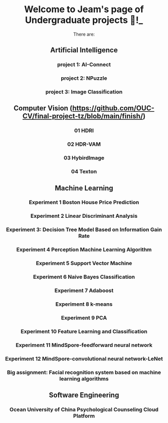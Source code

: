 <header>

<!--
  <<< Author notes: Course header >>>
  Include a 1280×640 image, course title in sentence case, and a concise description in emphasis.
  In your repository settings: enable template repository, add your 1280×640 social image, auto delete head branches.
  Add your open source license, GitHub uses MIT license.
-->

# Welcome to Jeam's  page of Undergraduate projects :tada:!_

There are:

## Artificial Intelligence

### project 1: AI-Connect
### project 2: NPuzzle
### project 3: Image Classification

## Computer Vision (https://github.com/OUC-CV/final-project-tz/blob/main/finish/)

### 01 HDRI
### 02 HDR-VAM
### 03 HybirdImage
### 04 Texton

## Machine Learning

### Experiment 1 Boston House Price Prediction
### Experiment 2 Linear Discriminant Analysis
### Experiment 3: Decision Tree Model Based on Information Gain Rate
### Experiment 4 Perception Machine Learning Algorithm
### Experiment 5 Support Vector Machine
### Experiment 6 Naive Bayes Classification
### Experiment 7 Adaboost
### Experiment 8 k-means
### Experiment 9 PCA
### Experiment 10 Feature Learning and Classification
### Experiment 11 MindSpore-feedforward neural network
### Experiment 12 MindSpore-convolutional neural network-LeNet
### Big assignment: Facial recognition system based on machine learning algorithms

## Software Engineering
### Ocean University of China Psychological Counseling Cloud Platform
</footer>
